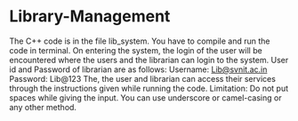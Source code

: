 # Library-Management
The C++ code is in the file lib_system.
You have to compile and run the code in terminal.
On entering the system, the login of the user will be encountered where the users and the librarian can login to the system.
User id and Password of librarian are as follows:
Username: Lib@svnit.ac.in
Password: Lib@123
The, the user and librarian can access their services through the 
instructions given while running the code.
Limitation:
Do not put spaces while giving the input. You can use underscore or camel-casing or any other method. 
 
